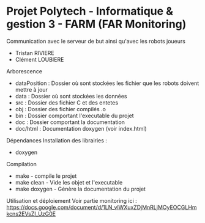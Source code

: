 # Projet Polytech - Informatique & gestion 3 - FARM (FAR Monitoring)

Communication avec le serveur de but ainsi qu'avec les robots joueurs

- Tristan RIVIERE
- Clément LOUBIERE

Arborescence

- dataPosition : Dossier où sont stockées les fichier que les robots doivent mettre à jour
- data : Dossier où sont stockées les données
- src : Dossier des fichier C et des entetes
- obj	: Dossier des fichier compilés .o
- bin : Dossier comportant l'executable du projet
- doc : Dossier comportant la documentation
- doc/html : Documentation doxygen (voir index.html)

Dépendances
Installation des librairies : 
- doxygen 

Compilation
- make - compile le projet
- make clean - Vide les objet et l'executable
- make doxygen - Génère la documentation du projet

Utilisation et déploiement
Voir partie monitoring ici : https://docs.google.com/document/d/1LN_vlWXuxZDjMnRLjMOyEOCGLHmkcns2EVsZI_UzG0E
